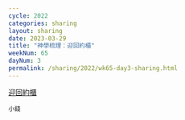 ```yaml
---
cycle: 2022
categories: sharing
layout: sharing
date: 2023-03-29
title: "神學梳理：迎回約櫃"
weekNum: 65
dayNum: 3
permalink: /sharing/2022/wk65-day3-sharing.html
---
```


[迎回約櫃](https://eccseattle.github.io/media/sharing/2022/wk065/2023-03-29-bin.m4a)

`小錢`
